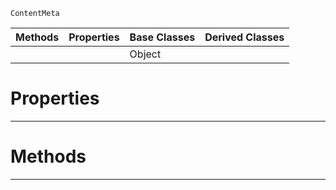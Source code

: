  `ContentMeta`

|Methods|Properties|Base Classes|Derived Classes|
|---|---|---|---|
| | |Object| |


 #  Properties


---  
 #  Methods


---  
 
  
  
  
  
  
  
  

 